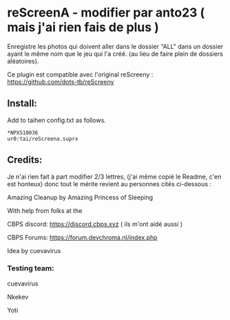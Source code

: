 # reScreenA - modifier par anto23 ( mais j'ai rien fais de plus )

Enregistre les photos qui doivent aller dans le dossier "ALL" dans un dossier ayant le même nom que le jeu qui l'a créé. (au lieu de faire plein de dossiers aléatoires).

Ce plugin est compatible avec l'original reScreeny : https://github.com/dots-tb/reScreeny


## Install:
Add to taihen config.txt as follows.

	*NPXS10036
	ur0:tai/reScreena.suprx
		
		
## Credits:

Je n'ai rien fait à part modifier 2/3 lettres, (j'ai même copié le Readme, c'en est honteux) donc tout le mérite revient au personnes cités ci-dessous :

Amazing Cleanup by Amazing Princess of Sleeping

With help from folks at the

CBPS discord: https://discord.cbps.xyz ( ils m'ont aidé aussi )

CBPS Forums: https://forum.devchroma.nl/index.php

Idea by cuevavirus

### Testing team:
cuevavirus

Nkekev

Yoti
